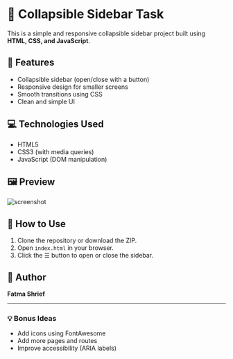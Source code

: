 # 🧭 Collapsible Sidebar Task

This is a simple and responsive collapsible sidebar project built using **HTML, CSS, and JavaScript**.

## 📌 Features

- Collapsible sidebar (open/close with a button)
- Responsive design for smaller screens
- Smooth transitions using CSS
- Clean and simple UI

## 💻 Technologies Used

- HTML5
- CSS3 (with media queries)
- JavaScript (DOM manipulation)

## 🖼️ Preview

![screenshot](screenshot.png)

## 🚀 How to Use

1. Clone the repository or download the ZIP.
2. Open `index.html` in your browser.
3. Click the ☰ button to open or close the sidebar.


## 📝 Author

**Fatma Shrief**

---

### 💡 Bonus Ideas
- Add icons using FontAwesome
- Add more pages and routes
- Improve accessibility (ARIA labels)

